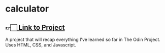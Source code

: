# calculator
<h2>👉🏻<a href="https://6autumnleaves.github.io/calculator"> Link to Project</a></h2>
A project that will recap everything I've learned so far in The Odin Project.<br>
Uses HTML, CSS, and Javascript.<br>





     
